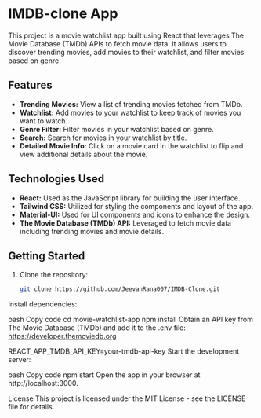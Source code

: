 # IMDB-clone App

This project is a movie watchlist app built using React that leverages The Movie Database (TMDb) APIs to fetch movie data. It allows users to discover trending movies, add movies to their watchlist, and filter movies based on genre.

## Features

- **Trending Movies:** View a list of trending movies fetched from TMDb.
- **Watchlist:** Add movies to your watchlist to keep track of movies you want to watch.
- **Genre Filter:** Filter movies in your watchlist based on genre.
- **Search:** Search for movies in your watchlist by title.
- **Detailed Movie Info:** Click on a movie card in the watchlist to flip and view additional details about the movie.

## Technologies Used

- **React:** Used as the JavaScript library for building the user interface.
- **Tailwind CSS:** Utilized for styling the components and layout of the app.
- **Material-UI:** Used for UI components and icons to enhance the design.
- **The Movie Database (TMDb) API:** Leveraged to fetch movie data including trending movies and movie details.

## Getting Started

1. Clone the repository:

   ```bash
   git clone https://github.com/JeevanRana007/IMDB-Clone.git
Install dependencies:

bash
Copy code
cd movie-watchlist-app
npm install
Obtain an API key from The Movie Database (TMDb) and add it to the .env file:
 https://developer.themoviedb.org
 
REACT_APP_TMDB_API_KEY=your-tmdb-api-key
Start the development server:

bash
Copy code
npm start
Open the app in your browser at http://localhost:3000.

License
This project is licensed under the MIT License - see the LICENSE file for details.
